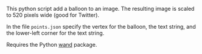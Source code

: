 This python script add a balloon to an image. The resulting image is scaled to 520 pixels wide (good for Twitter). 

In the file `points.json` specify the vertex for the balloon, the text string, and the lower-left corner for the text string.

Requires the Python [wand](https://pypi.org/project/Wand/) package.

